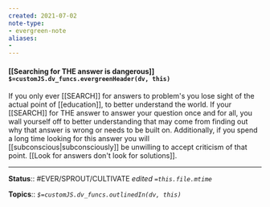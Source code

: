 ```yaml
---
created: 2021-07-02
note-type: 
- evergreen-note
aliases:
- 
---
```


#### [[Searching for THE answer is dangerous]] `$=customJS.dv_funcs.evergreenHeader(dv, this)`

If you only ever [[SEARCH]] for answers to problem's you lose sight of the actual point of [[education]], to better understand the world. If your [[SEARCH]] for THE answer to answer your question once and for all, you wall yourself off to better understanding that may come from finding out why that answer is wrong or needs to be built on. Additionally, if you spend a long time looking for this answer you will [[subconscious|subconsciously]] be unwilling to accept criticism of that point. [[Look for answers don't look for solutions]].

---

**Status**:: #EVER/SPROUT/CULTIVATE 
*edited `=this.file.mtime`*

**Topics**:: 
*`$=customJS.dv_funcs.outlinedIn(dv, this)`*

